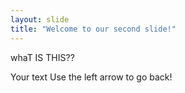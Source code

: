 ```yaml
---
layout: slide
title: "Welcome to our second slide!"
---
```


whaT IS THIS??


Your text
Use the left arrow to go back!
